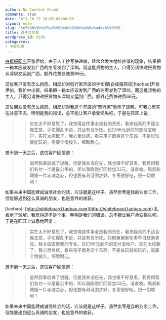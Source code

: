 ```yaml
---
author: No Content Found
comments: true
date: 2011-10-17 18:06:00+00:00
layout: note
slug: '%e5%90%9b%e5%ad%90%e4%b9%8b%e4%ba%a4%e6%98%93'
title: 君子之交易
wordpress_id: 6536
categories:
- 不好归类
---
```


[白板报网店](http://whiteboard.taobao.com)开张伊始，由于人工抄写快递单，经常会发生地址抄错的现象，结果把一箱本应该发到广西的冬枣发到了深圳。而这批货物的主人，只得另请快递把货物从深圳又运到广西，额外花费快递费66元。





这位客户没有怎么抱怨，相反却对假行家开店的手忙脚[白板报网店][taobao]开张伊始，我忙中出错，结果把一箱本应该发到广西的冬枣发到了深圳。而这批货物的主人，只得另请快递把货物从深圳又运到广西，额外花费快递费66元。





这位朋友没有怎么抱怨，相反却对我这个开店的“贾行家”表示了谅解。可我心里实在过意不去，明明是我的错误，总不能让客户承受损失吧，于是在旺旺上说：





<blockquote>
  
> 
> 实在太不好意思了，我觉得这件事全是我的责任，看来我真的不适合做生意，手忙脚乱不说，并且有负所托。已打66元到你的支付宝帐户，实在太抱歉了，我心里负疚。看来电子商务这个东西，不是说玩就能玩的，需要全情投入，细致耐心。
> 
> 
</blockquote>





想不到一天之后，这位客户回信道：





<blockquote>
  
> 
> 虽然我事后做了提醒，但是我失误在先，我也很不好意思，我觉得我们各付一半是最公平的，所以我刚刚打回给您33元，请查收。珮叔和珮嫂一片赤诚之心，但也要有利可图才好。冬枣很好吃，祝一切顺利！
> 
> 
</blockquote>





如果未来中国能建成诚信社会的话，应该就是这样子。虽然卖枣是我的业余工作，但能够遇到这么真诚的朋友，也是意外的收获。





[taobao]: [http://whiteboard.taobao.com](http://whiteboard.taobao.com) 乱表示了理解。我觉得这不是个事，明明是我们的错误，总不能让客户承受损失吧，于是在旺旺上诚恳地回复：





<blockquote>
  
> 
> 实在太不好意思了，我觉得这件事全是我的责任，看来我真的不适合做生意，手忙脚乱不说，并且有负所托。只盼舅舅家冬枣早日赶紧卖完，我关店去做我的专长。已打66元到你的支付宝帐户，实在太抱歉了，我心里负疚。看来电子商务这个东西，不是说玩就能玩的，需要全情投入，细致耐心。
> 
> 
</blockquote>





想不到一天之后，这位客户回信道：





<blockquote>
  
> 
> 虽然我事后做了提醒，但是我失误在先，我也很不好意思，我觉得我们各付一半是最公平的，所以我刚刚打回给您33元，请查收。珮叔和珮嫂一片赤诚之心，但也要有利可图才好。冬枣很好吃，祝一切顺利！
> 
> 
</blockquote>





如果未来中国能建成诚信社会的话，应该就是这样子。虽然卖枣是我的业余工作，但能够遇到这么真诚的朋友，也是意外的收获。
